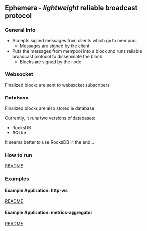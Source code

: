 ## Ephemera - _lightweight_ reliable broadcast protocol

### General Info

* Accepts signed messages from clients which go to mempool
   *  Messages are signed by the client
* Puts the messages from mempool into a block and runs reliable broadcast protocol to disseminate the block
   * Blocks are signed by the node

### Websocket

Finalized blocks are sent to websocket subscribers

### Database

Finalized blocks are also stored in database

Currently, it runs two versions of databases:
* RocksDB
* SQLite

It seems better to use RocksDB in the end...

### How to run

[README](../scripts/README.md)

### Examples

#### Example Application: http-ws

[README](../examples/http-ws/README.md)

#### Example Application: metrics-aggregator

[README](../examples/metrics-aggregator/README.md)
